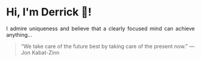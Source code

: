# Hi, I'm Derrick 👋!
<p align="justify">I admire uniqueness and believe that a clearly focused mind can achieve anything...</p> 
<!-- #quote-start -->
<blockquote>&ldquo;We take care of the future best by taking care of the present now.&rdquo; &mdash; <footer>Jon Kabat-Zinn</footer></blockquote>
<!-- #quote-end -->
